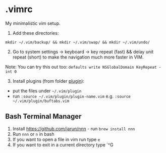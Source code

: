 # .vimrc
My minimalistic vim setup.

1. Add these directories:
```
mkdir ~/.vim/backup/ && mkdir ~/.vim/swap/ && mkdir ~/.vim/undo/
```
2. Go to system settings -> keyboard -> key repeat (fast) && delay unit repeat (short) to make the navigation much more faster in VIM.

Note: You can try this out too: `defaults write NSGlobalDomain KeyRepeat -int 0`

3. Install plugins (from folder [plugin](./plugin)):
  - put the files under `~/.vim/plugin`
  - run `:source ~/.vim/plugin/plugin-name.vim` e.g. `:source ~/.vim/plugin/buftabs.vim`
  
## Bash Terminal Manager

1. Install https://github.com/jarun/nnn - run `brew install nnn`
2. Run `nnn` or `n` in bash
3. If you want to open a file in vim run type `e`
4. If you want to exit in a current directory type `^G
